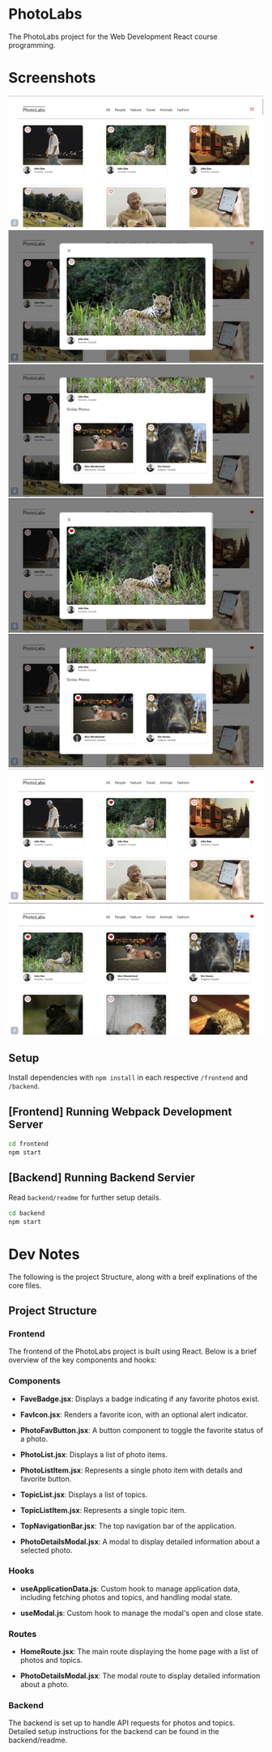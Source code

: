 # PhotoLabs
The PhotoLabs project for the Web Development React course programming.

# Screenshots
![Initial render](https://github.com/JordanBandur/PhotoLabs/blob/main/frontend/src/assets/screenshots/initial-render.png)
![Open modal 1](https://github.com/JordanBandur/PhotoLabs/blob/main/frontend/src/assets/screenshots/open-modal-1.png)
![Open modal 2](https://github.com/JordanBandur/PhotoLabs/blob/main/frontend/src/assets/screenshots/open-modal-2.png)
![Open modal with main favorited](https://github.com/JordanBandur/PhotoLabs/blob/main/frontend/src/assets/screenshots/open-modal-fav-main-img.png)
![Open modal with similar favorited](https://github.com/JordanBandur/PhotoLabs/blob/main/frontend/src/assets/screenshots/open-modal-fav-similar-img.png)
![Closed modal with fav notification](https://github.com/JordanBandur/PhotoLabs/blob/main/frontend/src/assets/screenshots/close-modal-fav-notification.png)
![Animals topic with favorites](https://github.com/JordanBandur/PhotoLabs/blob/main/frontend/src/assets/screenshots/animals-topic-favs.png)

## Setup

Install dependencies with `npm install` in each respective `/frontend` and `/backend`.

## [Frontend] Running Webpack Development Server

```sh
cd frontend
npm start
```

## [Backend] Running Backend Servier

Read `backend/readme` for further setup details.

```sh
cd backend
npm start
```

# Dev Notes
The following is the project Structure, along with a breif explinations of the core files.

## Project Structure
### **Frontend**
The frontend of the PhotoLabs project is built using React. Below is a brief overview of the key components and hooks:

### Components
- **FaveBadge.jsx**: Displays a badge indicating if any favorite photos exist.

- **FavIcon.jsx**: Renders a favorite icon, with an optional alert indicator.

- **PhotoFavButton.jsx**: A button component to toggle the favorite status of a photo.

- **PhotoList.jsx**: Displays a list of photo items.

- **PhotoListItem.jsx**: Represents a single photo item with details and favorite button.

- **TopicList.jsx**: Displays a list of topics.

- **TopicListItem.jsx**: Represents a single topic item.

- **TopNavigationBar.jsx**: The top navigation bar of the application.

- **PhotoDetailsModal.jsx**: A modal to display detailed information about a selected photo.
### Hooks
- **useApplicationData.js**: Custom hook to manage application data, including fetching photos and topics, and handling modal state.

- **useModal.js**: Custom hook to manage the modal's open and close state.
### Routes
- **HomeRoute.jsx**: The main route displaying the home page with a list of photos and topics.

- **PhotoDetailsModal.jsx**: The modal route to display detailed information about a photo.

### **Backend**
The backend is set up to handle API requests for photos and topics. Detailed setup instructions for the backend can be found in the backend/readme.